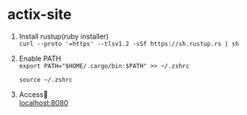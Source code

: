 # actix-site

1. Install rustup(ruby installer)
   <br />
   `curl --proto '=https' --tlsv1.2 -sSf https://sh.rustup.rs | sh`

2. Enable PATH
   <br />
   `export PATH="$HOME/.cargo/bin:$PATH" >> ~/.zshrc`

   `source ~/.zshrc`

3. Access🦀
   <br />
   [localhost:8080](http://localhost:8080/)
